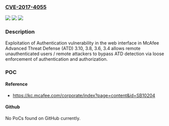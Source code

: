 ### [CVE-2017-4055](https://cve.mitre.org/cgi-bin/cvename.cgi?name=CVE-2017-4055)
![](https://img.shields.io/static/v1?label=Product&message=Advanced%20Threat%20Defense%20(ATD)&color=blue)
![](https://img.shields.io/static/v1?label=Version&message=n%2Fa&color=blue)
![](https://img.shields.io/static/v1?label=Vulnerability&message=Exploitation%20of%20Authentication%20vulnerability&color=brighgreen)

### Description

Exploitation of Authentication vulnerability in the web interface in McAfee Advanced Threat Defense (ATD) 3.10, 3.8, 3.6, 3.4 allows remote unauthenticated users / remote attackers to bypass ATD detection via loose enforcement of authentication and authorization.

### POC

#### Reference
- https://kc.mcafee.com/corporate/index?page=content&id=SB10204

#### Github
No PoCs found on GitHub currently.

